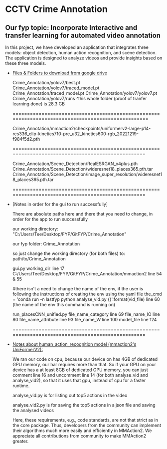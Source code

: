 # CCTV Crime Annotation
## Our fyp topic: Incorporate Interactive and transfer learning for automated video annotation

In this project, we have developed an application that integrates three models: object detection, human action recognition, and scene detection. The application is designed to analyze videos and provide insights based on these three models.

- [Files & Folders to download from google drive]()

  Crime_Annotation/yolov7/best.pt
  Crime_Annotation/yolov7/traced_model.pt
  Crime_Annotation/traced_model.pt
  Crime_Annotation/yolov7/yolov7.pt
  Crime_Annotation/yolov7/runs
  ^this whole folder (proof of tranfer learning done) is 28.3 GB

  ==================================================================================================

  Crime_Annotation/mmaction2/checkpoints/uniformerv2-large-p14-res336_clip-kinetics710-pre_u32_kinetics600-rgb_20221219-f984f5d2.pth

  =================================================================================================
  
  Crime_Annotation/Scene_Detection/RealESRGAN_x4plus.pth
  Crime_Annotation/Scene_Detection/wideresnet18_places365.pth.tar
  Crime_Annotation/Scene_Detection/image_super_resolution/wideresnet18_places365.pth.tar

  =================================================================================================

- [Notes in order for the gui to run successfully]

  There are absolute paths here and there that you need to change, in order for the app to run successfully

  our working directory: "C:/Users/Tee/Desktop/FYP/GitFYP/Crime_Annotation"

  our fyp folder:
  Crime_Annotation

  so just change the working directory (for both files) to:
  path/to/Crime_Annotation


  gui.py
  working_dir line 17 
  C:/Users/Tee/Desktop/FYP/GitFYP/Crime_Annotation/mmaction2 line 54 & 55

  #there isn't a need to change the name of the env, if the user is following the instructions of creating the env using the yaml file
  the_cmd = 'conda run -n lastfyp python analyse_vid.py {}'.format(vid_file) line 60 (the name of the env this command is running on)


  run_placesCNN_unified.py
  file_name_category line 69
  file_name_IO line 80
  file_name_attribute line 93
  file_name_W line 100
  model_file line 124

  =================================================================================================

- [Notes about human_action_recognition model (mmaction2's UniFormerV2):
](https://github.com/open-mmlab/mmaction2/blob/main/configs/recognition/uniformerv2/README.md)

  We ran our code on cpu, because our device on has 4GB of dedicated GPU memory, our har requires more than that. So if your GPU on your device has a at least 8GB of dedicated GPU memory, you can just comment line 16 and uncomment line 14 (for both analyse_vid and analyse_vid2), so that it uses that gpu, instead of cpu for a faster runtime.

  analyse_vid.py is for listing out top5 actions in the video

  analyse_vid2.py is for saving the top5 actions in a json file and saving the analysed videos



  Here, these requirements, e.g., code standards, are not that strict as in the core package. Thus, developers from the community can implement their algorithms much more easily and efficiently in MMAction2. We appreciate all contributions from community to make MMAction2 greater.
